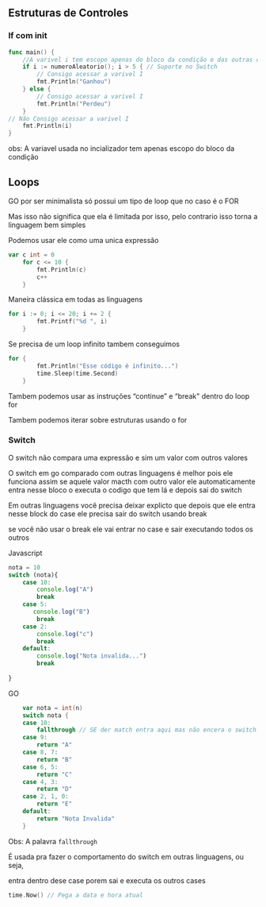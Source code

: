 ## Estruturas de Controles

### If com init

```go
func main() {
	//A varivel i tem escopo apenas do bloco da condição e das outras condições
	if i := numeroAleatorio(); i > 5 { // Suporte no Switch
		// Consigo acessar a varivel I
		fmt.Println("Ganhou")
	} else {
		// Consigo acessar a varivel I
		fmt.Println("Perdeu")
	}
// Não Consigo acessar a varivel I
	fmt.Println(i)
}
```

obs: A variavel usada no incializador tem apenas escopo do bloco da condição

## Loops

GO por ser minimalista só possui um tipo de loop que no caso é o FOR

Mas isso não significa que ela é limitada por isso, pelo contrario isso torna a linguagem bem simples

Podemos usar ele como uma unica expressão

```go
var c int = 0
	for c <= 10 {
		fmt.Println(c)
		c++
	}
```

Maneira clássica em todas as linguagens 

```go
for i := 0; i <= 20; i += 2 {
		fmt.Printf("%d ", i)
	}
```

Se precisa de um loop infinito tambem conseguimos

```go
for {
		fmt.Println("Esse código é infinito...")
		time.Sleep(time.Second)
	}
```

Tambem podemos usar as instruções “continue” e “break" dentro do loop for

Tambem podemos iterar sobre estruturas usando o for 

### Switch

O switch não compara uma expressão e sim um valor com outros valores

O switch em go comparado com outras linguagens é melhor pois ele funciona assim se aquele valor macth com outro valor ele automaticamente entra nesse bloco o executa o codigo que tem lá e depois sai do switch 

Em outras linguagens você precisa deixar explicto que depois que ele entra nesse block do case ele precisa sair do switch usando break

se você não usar o break ele vai entrar no case e sair executando todos os outros

Javascript

```jsx
nota = 10
switch (nota){
    case 10:
        console.log("A")
        break
    case 5:
       console.log("B")
        break
    case 2:
        console.log("c")
        break
    default:
        console.log("Nota invalida...")
        break
    
}
```

GO

```go
	var nota = int(n)
	switch nota {
	case 10:
		fallthrough // SE der match entra aqui mas não encera o switch
	case 9:
		return "A"
	case 8, 7:
		return "B"
	case 6, 5:
		return "C"
	case 4, 3:
		return "D"
	case 2, 1, 0:
		return "E"
	default:
		return "Nota Invalida"
	}
```

Obs: A palavra 
`fallthrough` 

É usada pra fazer o comportamento do switch em outras linguagens, ou seja, 

entra dentro dese case porem sai e executa os outros cases

```go
time.Now() // Pega a data e hora atual
```

